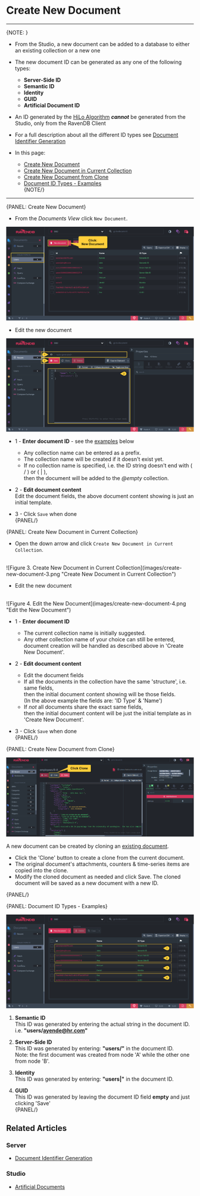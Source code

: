 ﻿# Create New Document
---

{NOTE: }

* From the Studio, a new document can be added to a database to either an existing collection or a new one

* The new document ID can be generated as any one of the following types:  
  * **Server-Side ID**  
  * **Semantic ID**  
  * **Identity**  
  * **GUID**  
  * **Artificial Document ID**  

* An ID generated by the [HiLo Algorithm](../../../client-api/document-identifiers/hilo-algorithm) ***cannot*** be generated from the Studio, only from the RavenDB Client  

* For a full description about all the different ID types see [Document Identifier Generation](../../../server/kb/document-identifier-generation)  

* In this page:  
  * [Create New Document](../../../studio/database/documents/create-new-document#create-new-document)  
  * [Create New Document in Current Collection](../../../studio/database/documents/create-new-document#create-new-document-in-current-collection)  
  * [Create New Document from Clone](../../../studio/database/documents/create-new-document#create-new-document-from-clone)  
  * [Document ID Types - Examples](../../../studio/database/documents/create-new-document#document-id-types---examples)  
{NOTE/}

---

{PANEL: Create New Document}

* From the _Documents View_ click `New Document`.  

![Figure 1. Create New Document](images/create-new-document-1.png "Create New Document")

* Edit the new document  

![Figure 2. Edit the New Document](images/create-new-document-2.png "Edit the New Document")

* 1 - **Enter document ID** - see the [examples](../../../studio/database/documents/create-new-document#document-id-types---examples) below  
  * Any collection name can be entered as a prefix.  
  * The collection name will be created if it doesn't exist yet.  
  * If no collection name is specified, i.e. the ID string doesn't end with ( / ) or ( | ),  
    then the document will be added to the _@empty_ collection.  

* 2 - **Edit document content**    
  Edit the document fields, the above document content showing is just an initial template.  

* 3 - Click `Save` when done  
{PANEL/}

{PANEL: Create New Document in Current Collection}

* Open the down arrow and click `Create New Document in Current Collection`.  
<br/>
![Figure 3. Create New Document in Current Collection](images/create-new-document-3.png "Create New Document in Current Collection")

* Edit the new document  
<br/>
![Figure 4. Edit the New Document](images/create-new-document-4.png "Edit the New Document")

* 1 - **Enter document ID**  
  * The current collection name is initially suggested.  
  * Any other collection name of your choice can still be entered,  
    document creation will be handled as described above in 'Create New Document'.  

* 2 - **Edit document content**  
  * Edit the document fields
  * If all the documents in the collection have the same 'structure', i.e. same fields,  
    then the initial document content showing will be those fields.  
    (In the above example the fields are: 'ID Type' & 'Name')  
  * If _not_ all documents share the exact same fields,  
    then the initial document content will be just the initial template as in 'Create New Document'.  

* 3 - Click `Save` when done  
{PANEL/}

{PANEL: Create New Document from Clone}

![Figure 5. Create New Document from Clone](images/create-new-document-5.png "Create New Document from Clone")

A new document can be created by cloning an [existing document](../../../studio/database/documents/document-view).  

* Click the 'Clone' button to create a clone from the current document.  
* The original document's attachments, counters & time-series items are copied into the clone.  
* Modify the cloned document as needed and click Save.
  The cloned document will be saved as a new document with a new ID.

{PANEL/}

{PANEL: Document ID Types - Examples}

![Figure 6. IDs Examples](images/create-new-document-6.png "IDs Examples")

1. **Semantic ID**  
   This ID was generated by entering the actual string in the document ID.  
   i.e. **"users/ayende@hr.com"**  

2. **Server-Side ID**  
   This ID was generated by entering: **"users/"** in the document ID.  
   Note: the first document was created from node 'A' while the other one from node 'B'.  

3. **Identity**  
   This ID was generated by entering: **"users|"** in the document ID.  

4. **GUID**  
   This ID was generated by leaving the document ID field **empty** and just clicking 'Save'  
{PANEL/}

## Related Articles

### Server
- [Document Identifier Generation](../../../server/kb/document-identifier-generation)

### Studio
- [Artificial Documents](../../../studio/database/indexes/create-map-reduce-index#saving-map-reduce-results-in-a-collection-(artificial-documents))
